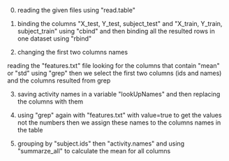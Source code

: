 0. reading the given files using "read.table"

1. binding the columns "X_test, Y_test, subject_test" and "X_train, Y_train, subject_train" using "cbind" and then binding all the resulted rows in one dataset using "rbind"

2. changing the first two columns names 

 reading the "features.txt" file
looking for the columns that contain "mean" or "std" using "grep"
then we select the first two columns (ids and names) and the columns resulted from grep

3. saving activity names in a variable "lookUpNames" and then replacing the columns with them

4. using "grep" again with "features.txt" with value=true to get the values not the numbers then we assign these names to the columns names in the table

5. grouping by "subject.ids" then "activity.names" and using "summarze_all" to calculate the mean for all columns
